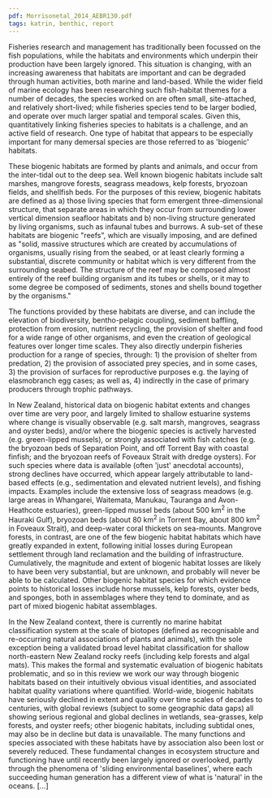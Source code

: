```yaml
---
pdf: Morrisonetal_2014_AEBR130.pdf
tags: katrin, benthic, report
---
```

Fisheries research and management has traditionally been focussed on the fish populations, while the
habitats and environments which underpin their production have been largely ignored. This situation
is changing, with an increasing awareness that habitats are important and can be degraded through
human activities, both marine and land-based. While the wider field of marine ecology has been
researching such fish-habitat themes for a number of decades, the species worked on are often small,
site-attached, and relatively short-lived; while fisheries species tend to be larger bodied, and operate
over much larger spatial and temporal scales. Given this, quantitatively linking fisheries species to
habitats is a challenge, and an active field of research. One type of habitat that appears to be
especially important for many demersal species are those referred to as 'biogenic' habitats.

These biogenic habitats are formed by plants and animals, and occur from the inter-tidal out to the
deep sea. Well known biogenic habitats include salt marshes, mangrove forests, seagrass meadows,
kelp forests, bryozoan fields, and shellfish beds. For the purposes of this review, biogenic habitats are
defined as a) those living species that form emergent three-dimensional structure, that separate areas
in which they occur from surrounding lower vertical dimension seafloor habitats and b) non-living
structure generated by living organisms, such as infaunal tubes and burrows. A sub-set of these
habitats are biogenic "reefs", which are visually imposing, and are defined as "solid, massive
structures which are created by accumulations of organisms, usually rising from the seabed, or at least
clearly forming a substantial, discrete community or habitat which is very different from the
surrounding seabed. The structure of the reef may be composed almost entirely of the reef building
organism and its tubes or shells, or it may to some degree be composed of sediments, stones and
shells bound together by the organisms."

The functions provided by these habitats are diverse, and can include the elevation of biodiversity,
bentho-pelagic coupling, sediment baffling, protection from erosion, nutrient recycling, the provision
of shelter and food for a wide range of other organisms, and even the creation of geological features
over longer time scales. They also directly underpin fisheries production for a range of species,
through: 1) the provision of shelter from predation, 2) the provision of associated prey species, and in
some cases, 3) the provision of surfaces for reproductive purposes e.g. the laying of elasmobranch egg
cases; as well as, 4) indirectly in the case of primary producers through trophic pathways.

In New Zealand, historical data on biogenic habitat extents and changes over time are very poor, and
largely limited to shallow estuarine systems where change is visually observable (e.g. salt marsh,
mangroves, seagrass and oyster beds), and/or where the biogenic species is actively harvested (e.g.
green-lipped mussels), or strongly associated with fish catches (e.g. the bryozoan beds of Separation
Point, and off Torrent Bay with coastal finfish; and the bryozoan reefs of Foveaux Strait with dredge
oysters). For such species where data is available (often 'just' anecdotal accounts), strong declines
have occurred, which appear largely attributable to land-based effects (e.g., sedimentation and
elevated nutrient levels), and fishing impacts. Examples include the extensive loss of seagrass
meadows (e.g. large areas in Whangarei, Waitemata, Manukau, Tauranga and Avon-Heathcote
estuaries), green-lipped mussel beds (about 500 km<sup>2</sup> in the Hauraki Gulf), bryozoan beds (about 80
km<sup>2</sup> in Torrent Bay, about 800 km<sup>2</sup> in Foveaux Strait), and deep-water coral thickets on sea-mounts. Mangrove forests, in contrast, are one of the few biogenic habitat habitats which have greatly
expanded in extent, following initial losses during European settlement through land reclamation and
the building of infrastructure. Cumulatively, the magnitude and extent of biogenic habitat losses are
likely to have been very substantial, but are unknown, and probably will never be able to be
calculated. Other biogenic habitat species for which evidence points to historical losses include horse
mussels, kelp forests, oyster beds, and sponges, both in assemblages where they tend to dominate, and
as part of mixed biogenic habitat assemblages.

In the New Zealand context, there is currently no marine habitat classification system at the scale of
biotopes (defined as recognisable and re-occurring natural associations of plants and animals), with
the sole exception being a validated broad level habitat classification for shallow north-eastern New
Zealand rocky reefs (including kelp forests and algal mats). This makes the formal and systematic
evaluation of biogenic habitats problematic, and so in this review we work our way through biogenic
habitats based on their intuitively obvious visual identities, and associated habitat quality variations
where quantified. World-wide, biogenic habitats have seriously declined in extent and quality over
time scales of decades to centuries, with global reviews (subject to some geographic data gaps) all
showing serious regional and global declines in wetlands, sea-grasses, kelp forests, and oyster reefs;
other biogenic habitats, including subtidal ones, may also be in decline but data is unavailable. The
many functions and species associated with these habitats have by association also been lost or
severely reduced. These fundamental changes in ecosystem structure and functioning have until
recently been largely ignored or overlooked, partly through the phenomena of 'sliding environmental
baselines', where each succeeding human generation has a different view of what is 'natural' in the
oceans. [...]
